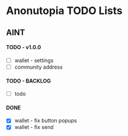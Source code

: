 # Anonutopia TODO Lists

## AINT

#### TODO - v1.0.0

- [ ] wallet - settings 
- [ ] community address

#### TODO - BACKLOG

- [ ] todo

#### DONE

- [x] wallet - fix button popups
- [x] wallet - fix send

